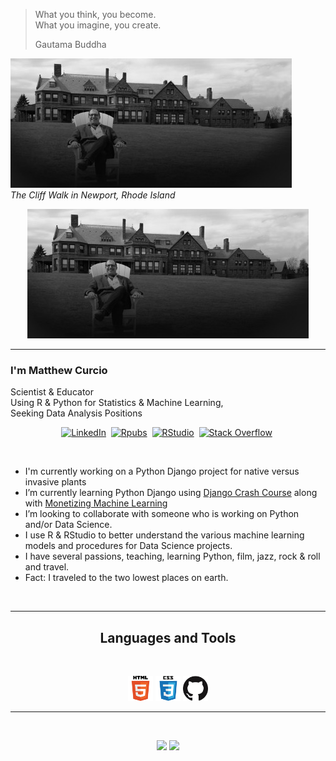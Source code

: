 
> What you think, you become.  
> What you imagine, you create.  
>  
> Gautama Buddha   

![Matthew Curcio](https://github.com/mccurcio/mccurcio/blob/main/header-small.jpg)   
*The Cliff Walk in Newport, Rhode Island*   


<p class="aligncenter">
    <img src="https://github.com/mccurcio/mccurcio/blob/main/header-small.jpg" alt="centered image" />
</p>


<style>
.aligncenter {
    text-align: center;
}
</style>


---

### I'm Matthew Curcio  
Scientist & Educator  
Using R & Python for Statistics & Machine Learning,  
Seeking Data Analysis Positions  


<p align="center">
<a href="https://www.linkedin.com/in/mattcurcio"><img src="https://img.shields.io/badge/linkedin-%230077B5.svg?&style=flat-square&logo=linkedin&logoColor=white" alt="LinkedIn" /></a>&nbsp;
<a href="https://rpubs.com/oaxacamatt"><img src="https://img.shields.io/badge/R-276DC3.svg?style=flat-square&logo=R&logoColor=white" alt="Rpubs" /></a>&nbsp;
<a href="https://rpubs.com/oaxacamatt"><img src="https://img.shields.io/badge/RStudio-75AADB.svg?style=flat-square&logo=RStudio&logoColor=white" alt="RStudio" /></a>&nbsp; 
<a href="https://stackoverflow.com/users/851043/oaxacamatt"><img src="https://img.shields.io/badge/Stack_Overflow-%23F58025.svg?style=flat-square&logo=Stack_Overflow&logoColor=white" alt="Stack Overflow" /></a>&nbsp;

</p>
<br />

- I'm currently working on a Python Django project for native versus invasive plants
- I’m currently learning Python Django using [Django Crash Course](https://www.roygreenfeld.com/products/django-crash-course) along with [Monetizing Machine
Learning](https://www.amazon.com/Monetizing-Machine-Learning-Applications-Serverless/dp/1484238729)
- I’m looking to collaborate with someone who is working on Python and/or Data Science.
- I use R & RStudio to better understand the various machine learning models and procedures for Data Science projects.
- I have several passions, teaching, learning Python, film, jazz, rock & roll and travel.
- Fact: I traveled to the two lowest places on earth. 

<br />

---

<p>
<h2 align="center"> Languages and Tools</h2>
</p>
<br />

<p align="center">
  
<img alt="HTML5" width="40px" src="https://raw.githubusercontent.com/github/explore/80688e429a7d4ef2fca1e82350fe8e3517d3494d/topics/html/html.png" />

<img alt="CSS3" width="40px" src="https://raw.githubusercontent.com/github/explore/80688e429a7d4ef2fca1e82350fe8e3517d3494d/topics/css/css.png" />

<img alt="GitHub" width="40px" src="https://raw.githubusercontent.com/github/explore/78df643247d429f6cc873026c0622819ad797942/topics/github/github.png" />

</p>

---

<br />

<p align="center">
<img src="https://github-readme-stats.vercel.app/api?username=mccurcio&theme=radical&show_icons=true" />
<img src="https://github-readme-stats.vercel.app/api/top-langs/?username=mccurcio&layout=compact&theme=radical" />
</p>

<!--
- 🔭 I’m currently working on ...
- 🌱 I’m currently learning ...
- 👯 I’m looking to collaborate on ...
- 🤔 I’m looking for help with ...
- 💬 Ask me about ...
- 📫 How to reach me: ...
- 😄 Pronouns: ...
- ⚡ Fun fact: ...
-->
